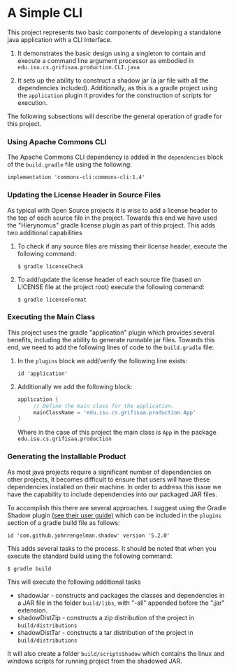 # A Simple CLI

This project represents two basic components of developing
a standalone java application with a CLI Interface.

1. It demonstrates the basic design using a singleton to
   contain and execute a command line argument processor
   as embodied in `edu.isu.cs.grifisaa.production.CLI.java`
   
2. It sets up the ability to construct a shadow jar (a 
   jar file with all the dependencies included).
   Additionally, as this is a gradle project using the
   `application` plugin it provides for the construction
   of scripts for execution.
   
The following subsections will describe the general operation
of gradle for this project.

### Using Apache Commons CLI

The Apache
Commons CLI dependency is added in the `dependencies` block of
the `build.gradle` file using the following:

`implementation 'commons-cli:commons-cli:1.4'`

### Updating the License Header in Source Files

As typical with Open Source projects it is wise to add a license
header to the top of each source file in the project. Towards this
end we have used the "Hierynomus" gradle license plugin as part of
this project. This adds two additional capabilities

1. To check if any source files are missing their license header,
   execute the following command:
   
   `$ gradle licenseCheck`

2. To add/update the license header of each source file (based on
   LICENSE file at the project root) execute the following command:
   
   `$ gradle licenseFormat`
   
### Executing the Main Class

This project uses the gradle "application" plugin which provides
several benefits, including the ability to generate runnable jar
files. Towards this end, we need to add the following lines of code
to the `build.gradle` file:

1. In the `plugins` block we add/verify the following line exists:

   `id 'application'`
   
2. Additionally we add the following block:
   
   ```groovy
   application {
        // Define the main class for the application.
        mainClassName = 'edu.isu.cs.grifisaa.production.App'
   }
   ```
   
   Where in the case of this project the main class is `App` in
   the package `edu.isu.cs.grifisaa.production`
   
### Generating the Installable Product

As most java projects require a significant number of dependencies
on other projects, it becomes difficult to ensure that users will
have these dependencies installed on their machine. In order to
address this issue we have the capability to include dependencies
into our packaged JAR files.

To accomplish this there are several approaches. I suggest using
the Gradle Shadow plugin [(see their user guide)](https://imperceptiblethoughts.com/shadow/introduction/)
which can be included in the `plugins` section of a gradle build
file as follows:

`id 'com.github.johnrengelman.shadow' version '5.2.0'`

This adds several tasks to the process. It should be noted that
when you execute the standard build using the following command:

`$ gradle build`

This will execute the following additional tasks

* shadowJar - constructs and packages the classes and dependencies
  in a JAR file in the folder `build/libs`, with "-all" appended
  before the ".jar" extension.
* shadowDistZip - constructs a zip distribution of the project in
  `build/distributions`
* shadowDistTar - constructs a tar distribution of the project in
  `build/distributions`
  
It will also create a folder `build/scriptsShadow` which contains
the linux and windows scripts for running project from the shadowed
JAR.